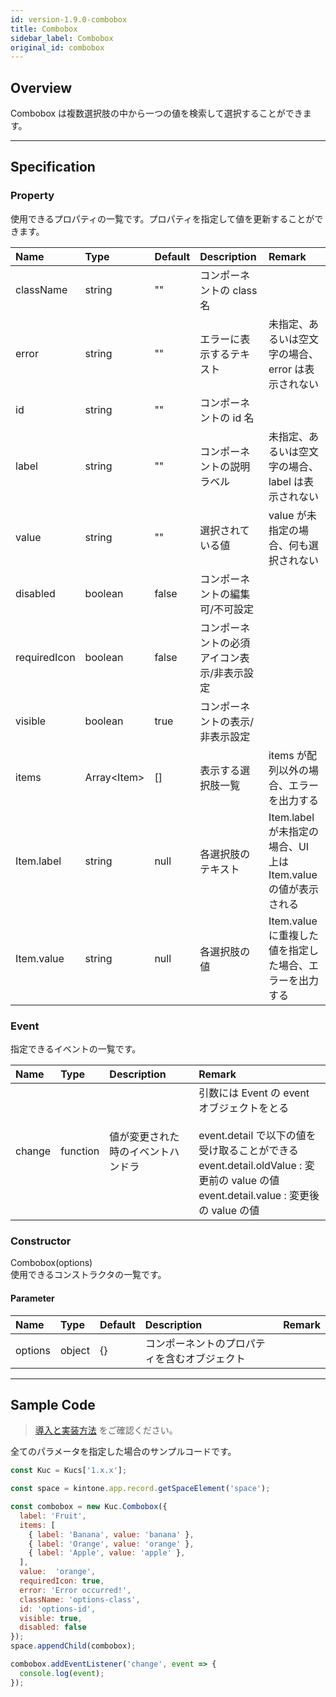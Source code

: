 ```yaml
---
id: version-1.9.0-combobox
title: Combobox
sidebar_label: Combobox
original_id: combobox
---
```


## Overview

Combobox は複数選択肢の中から一つの値を検索して選択することができます。

<div class="sample-container" id="dropdown">
  <div id="sample-container__components"></div>
</div>
<script src="/js/samples/desktop/dropdown.js"></script>

---

## Specification

### Property

使用できるプロパティの一覧です。プロパティを指定して値を更新することができます。

| Name | Type | Default | Description | Remark |
| :--- | :--- | :--- | :--- | :--- |
| className | string | "" | コンポーネントの class 名 ||
| error | string | "" | エラーに表示するテキスト | 未指定、あるいは空文字の場合、error は表示されない |
| id | string | "" | コンポーネントの id 名 ||
| label | string | "" | コンポーネントの説明ラベル | 未指定、あるいは空文字の場合、label は表示されない |
| value | string | "" | 選択されている値 | value が未指定の場合、何も選択されない |
| disabled | boolean | false | コンポーネントの編集可/不可設定 ||
| requiredIcon | boolean | false | コンポーネントの必須アイコン表示/非表示設定 ||
| visible | boolean | true | コンポーネントの表示/非表示設定 ||
| items | Array\<Item\> | [] | 表示する選択肢一覧 | items が配列以外の場合、エラーを出力する |
| Item.label | string | null | 各選択肢のテキスト | Item.label が未指定の場合、UI 上は Item.value の値が表示される |
| Item.value | string | null | 各選択肢の値 | Item.value に重複した値を指定した場合、エラーを出力する |

### Event

指定できるイベントの一覧です。

| Name | Type | Description | Remark |
| :--- | :--- | :--- | :--- |
| change | function | 値が変更された時のイベントハンドラ | 引数には Event の event オブジェクトをとる<br><br>event.detail で以下の値を受け取ることができる<br>event.detail.oldValue : 変更前の value の値<br>event.detail.value : 変更後の value の値 |

### Constructor

Combobox(options)<br>
使用できるコンストラクタの一覧です。

#### Parameter

| Name | Type | Default | Description | Remark |
| :--- | :--- | :--- | :--- | :--- |
| options | object | {} | コンポーネントのプロパティを含むオブジェクト | |

---
## Sample Code

>[導入と実装方法](../../getting-started/quick-start.md#導入と実装方法) をご確認ください。

全てのパラメータを指定した場合のサンプルコードです。

```javascript
const Kuc = Kucs['1.x.x'];

const space = kintone.app.record.getSpaceElement('space');

const combobox = new Kuc.Combobox({
  label: 'Fruit',
  items: [
    { label: 'Banana', value: 'banana' },
    { label: 'Orange', value: 'orange' },
    { label: 'Apple', value: 'apple' },
  ],
  value:  'orange',
  requiredIcon: true,
  error: 'Error occurred!',
  className: 'options-class',
  id: 'options-id',
  visible: true,
  disabled: false
});
space.appendChild(combobox);

combobox.addEventListener('change', event => {
  console.log(event);
});
```
